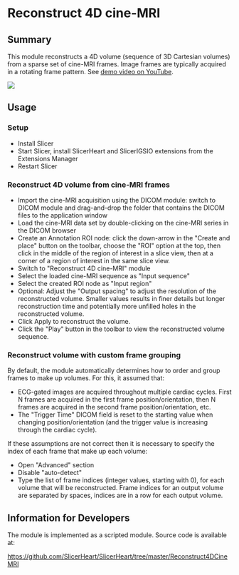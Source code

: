 # Reconstruct 4D cine-MRI

## Summary

This module reconstructs a 4D volume (sequence of 3D Cartesian volumes) from a sparse set of cine-MRI frames. Image frames are typically acquired in a rotating frame pattern. See [demo video on YouTube](https://youtu.be/hIxr9OKBvQ8).

[![](https://img.youtube.com/vi/hIxr9OKBvQ8/0.jpg)](https://youtu.be/hIxr9OKBvQ8 "Demo video of volume reconstruction from sparse frame set")

## Usage

### Setup

- Install Slicer
- Start Slicer, install SlicerHeart and SlicerIGSIO extensions from the Extensions Manager
- Restart Slicer

### Reconstruct 4D volume from cine-MRI frames

- Import the cine-MRI acquisition using the DICOM module: switch to DICOM module and drag-and-drop the folder that contains the DICOM files to the application window
- Load the cine-MRI data set by double-clicking on the cine-MRI series in the DICOM browser
- Create an Annotation ROI node: click the down-arrow in the "Create and place" button on the toolbar, choose the "ROI" option at the top, then click in the middle of the region of interest in a slice view, then at a corner of a region of interest in the same slice view.
- Switch to "Reconstruct 4D cine-MRI" module
- Select the loaded cine-MRI sequence as "Input sequence"
- Select the created ROI node as "Input region"
- Optional: Adjust the "Output spacing" to adjust the resolution of the reconstructed volume. Smaller values results in finer details but longer reconstruction time and potentially more unfilled holes in the reconstructed volume.
- Click Apply to reconstruct the volume.
- Click the "Play" button in the toolbar to view the reconstructed volume sequence.

### Reconstruct volume with custom frame grouping

By default, the module automatically determines how to order and group frames to make up volumes. For this, it assumed that:
- ECG-gated images are acquired throughout multiple cardiac cycles. First N frames are acquired in the first frame position/orientation, then N frames are acquired in the second frame position/orientation, etc.
- The "Trigger Time" DICOM field is reset to the starting value when changing position/orientation (and the trigger value is increasing through the cardiac cycle).

If these assumptions are not correct then it is necessary to specify the index of each frame that make up each volume:
- Open "Advanced" section
- Disable "auto-detect"
- Type the list of frame indices (integer values, starting with 0), for each volume that will be reconstructed. Frame indices for an output volume are separated by spaces, indices are in a row for each output volume.

## Information for Developers

The module is implemented as a scripted module. Source code is available at:

https://github.com/SlicerHeart/SlicerHeart/tree/master/Reconstruct4DCineMRI

